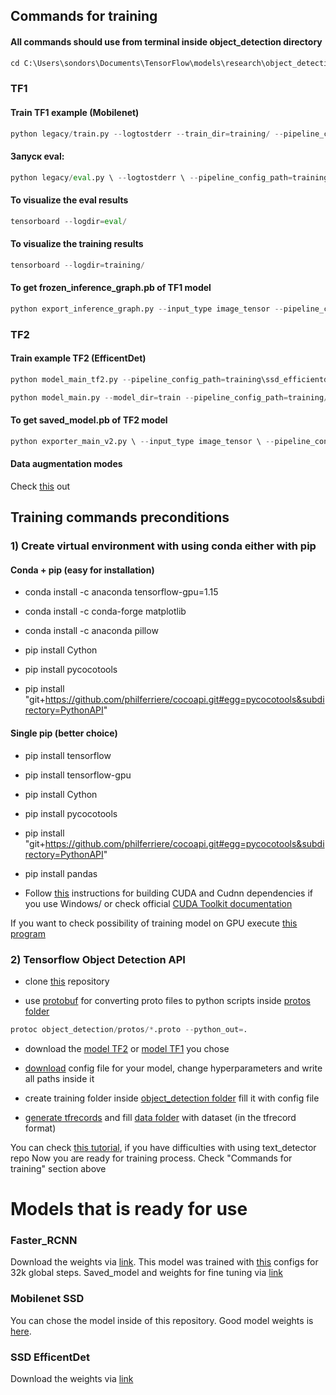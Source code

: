 ## Commands for training

#### All commands should use from terminal inside object_detection directory

```python
cd C:\Users\sondors\Documents\TensorFlow\models\research\object_detection
```
### TF1

#### Train TF1 example (Mobilenet)

```python
python legacy/train.py --logtostderr --train_dir=training/ --pipeline_config_path=training/ssd_mobilenet_v1_coco.config
```

#### Запуск eval:

```python
python legacy/eval.py \ --logtostderr \ --pipeline_config_path=training/ssd_mobilenet_v1_coco.config \ --checkpoint_dir=training/ \ --eval_dir=eval/
```

#### To visualize the eval results

```python
tensorboard --logdir=eval/
```

#### To visualize the training results

```python
tensorboard --logdir=training/
```

#### To get frozen_inference_graph.pb of TF1 model

```python
python export_inference_graph.py --input_type image_tensor --pipeline_config_path training/ssd_mobilenet_v1_coco.config --trained_checkpoint_prefix training/model.ckpt-85000 --output_directory ssd_mobilenet_v1_coco\saved_model
```

### TF2

#### Train example TF2 (EfficentDet)

```python
python model_main_tf2.py --pipeline_config_path=training\ssd_efficientdet_d3_896x896.config --model_dir=training --num_train_steps=50000 --sample_1_of_n_eval_examples=1 --alsologtostderr
```
```python
python model_main.py --model_dir=train --pipeline_config_path=training/ssd_efficientdet_d3_896x896.config --alsologtostderr --num_train_steps=80000 --num_eval_steps=1000
```

#### To get saved_model.pb of TF2 model

```python
python exporter_main_v2.py \ --input_type image_tensor \ --pipeline_config_path training/ssd_efficientdet_d3_896x896.config \ --trained_checkpoint_dir training \ --output_directory efficientdet_d3_coco17_tpu-32/saved_mode
```

#### Data augmentation modes

Check [this](https://github.com/tensorflow/models/blob/master/research/object_detection/protos/preprocessor.proto) out

## Training commands preconditions

### 1) Create virtual environment with using conda either with pip

#### Conda + pip (easy for installation)

- conda install -c anaconda tensorflow-gpu=1.15

- conda install -c conda-forge matplotlib

- conda install -c anaconda pillow

- pip install Cython

- pip install pycocotools

- pip install "git+https://github.com/philferriere/cocoapi.git#egg=pycocotools&subdirectory=PythonAPI"

#### Single pip (better choice)

- pip install tensorflow

- pip install tensorflow-gpu

- pip install Cython

- pip install pycocotools

- pip install "git+https://github.com/philferriere/cocoapi.git#egg=pycocotools&subdirectory=PythonAPI"

- pip install pandas

- Follow [this](https://towardsdatascience.com/installing-tensorflow-with-cuda-cudnn-and-gpu-support-on-windows-10-60693e46e781) instructions for building CUDA and Cudnn dependencies if you use Windows/ or check official [CUDA Toolkit documentation](https://docs.nvidia.com/cuda/cuda-installation-guide-microsoft-windows/index.html)

If you want to check possibility of training model on GPU execute [this program](https://github.com/IgorSondors/cv-trash/blob/master/TFcheck.py)

### 2) Tensorflow Object Detection API

- clone [this](https://github.com/tensorflow/models.git) repository

- use [protobuf](https://developers.google.com/protocol-buffers/) for converting proto files to python scripts inside [protos folder](https://github.com/tensorflow/models/tree/master/research/object_detection/protos)
```python
protoc object_detection/protos/*.proto --python_out=.
```
- download the [model TF2](https://github.com/tensorflow/models/blob/master/research/object_detection/g3doc/tf2_detection_zoo.md) or [model TF1](https://github.com/tensorflow/models/blob/master/research/object_detection/g3doc/tf1_detection_zoo.md) you chose

- [download](https://github.com/tensorflow/models/tree/master/research/object_detection/samples/configs) config file for your model, change hyperparameters and write all paths inside it

- create training folder inside [object_detection folder](https://github.com/tensorflow/models/tree/master/research/object_detection) fill it with config file

- [generate tfrecords](https://github.com/IgorSondors/OCR-for-Russian-documents/tree/master/generate_tfrecords) and fill [data folder](https://github.com/tensorflow/models/tree/master/research/object_detection/data) with dataset (in the tfrecord format)

You can check [this tutorial](https://becominghuman.ai/tensorflow-object-detection-api-tutorial-training-and-evaluating-custom-object-detector-ed2594afcf73), if you have difficulties with using text_detector repo
Now you are ready for training process. Check "Commands for training" section above

# Models that is ready for use

### Faster_RCNN

Download the weights via [link](https://drive.google.com/file/d/1LFpO1DsDm2EHcYFPWQfAikgnHQ3mNPGm/view?usp=sharing). This model was trained with [this](https://github.com/IgorSondors/text_detector/blob/master/faster_rcnn_resnet101_coco.config) configs for 32k global steps. Saved_model and weights for fine tuning via [link](https://drive.google.com/file/d/1K4k6xtebwUEpAQeSHLPx1m3MynHhQHjZ/view?usp=sharing)

### Mobilenet SSD

You can chose the model inside of this repository. Good model weights is [here](https://github.com/IgorSondors/OCR-for-Russian-documents/blob/master/frozen_inference_graph.pb).

### SSD EfficentDet

Download the weights via [link](https://drive.google.com/drive/folders/13J2zvihwHqyxmsTtWH4QU_9b5r9oxNL5?usp=sharing)
